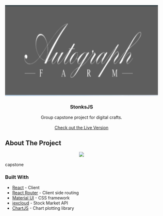 

<!-- PROJECT LOGO -->
<br />
<p align="center">
    <a>
    <img src="/logo1.png" alt="Logo" width="750" height="300">
    </a>

  <h3 align="center">StonksJS</h3>

  <p align="center">
   Group capstone project for digital crafts.
    <br />
    <br />
    <a href="https://stonks.baileyday.dev">Check out the Live Version</a>
  </p>
</p>


<!-- ABOUT THE PROJECT -->
## About The Project
<p align="center">
 <img src="/stonksgif.gif?raw=true" width="750px">
</p>
capstone

### Built With
* [React](https://reactjs.org/) - Client
* [React Router](https://reactrouter.com/) - Client side routing
* [Material UI](https://material-ui.com/) - CSS framework
* [iexcloud](https://iexcloud.io/) - Stock Market API
* [ChartJS](https://www.chartjs.org/) - Chart plotting library





<!-- MARKDOWN LINKS & IMAGES -->
<!-- https://www.markdownguide.org/basic-syntax/#reference-style-links -->
[contributors-shield]: https://img.shields.io/github/contributors/BaileyDay/ChatApp?style=flat-square
[contributors-url]: https://github.com/BaileyDay/Chatapp/graphs/contributors
[forks-shield]: https://img.shields.io/github/forks/BaileyDay/ChatApp?style=social
[stars-shield]: https://img.shields.io/github/stars/BaileyDay/ChatApp?style=social
[stars-url]: https://github.com/BaileyDay/Chatapp/stargazers
[issues-shield]: https://img.shields.io/github/issues/BaileyDay/ChatApp?style=flat-square
[issues-url]: https://github.com/BaileyDay/Chatapp/issues
[linkedin-shield]: https://img.shields.io/badge/-LinkedIn-black.svg?style=flat-square&logo=linkedin&colorB=555
[linkedin-url]: https://www.linkedin.com/in/bailey-j-day/
[product-screenshot]: images/screenshot.png
